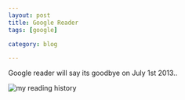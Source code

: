 ```yaml
---
layout: post
title: Google Reader
tags: [google]

category: blog

---
```


Google reader will say its goodbye on July 1st 2013..

![my reading history](https://i.imgur.com/H1Sumib.png)
